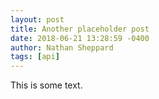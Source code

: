 ```yaml
---
layout: post
title: Another placeholder post
date: 2018-06-21 13:28:59 -0400
author: Nathan Sheppard
tags: [api]
---
```


This is some text.